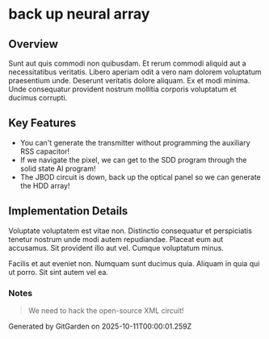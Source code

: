 # back up neural array

## Overview
Sunt aut quis commodi non quibusdam. Et rerum commodi aliquid aut a necessitatibus veritatis. Libero aperiam odit a vero nam dolorem voluptatum praesentium unde. Deserunt veritatis dolore aliquam. Ex et modi minima. Unde consequatur provident nostrum mollitia corporis voluptatum et ducimus corrupti.

## Key Features
- You can't generate the transmitter without programming the auxiliary RSS capacitor!
- If we navigate the pixel, we can get to the SDD program through the solid state AI program!
- The JBOD circuit is down, back up the optical panel so we can generate the HDD array!

## Implementation Details
Voluptate voluptatem est vitae non. Distinctio consequatur et perspiciatis tenetur nostrum unde modi autem repudiandae. Placeat eum aut accusamus. Sit provident illo aut vel. Cumque voluptatum minus.
 Facilis et aut eveniet non. Numquam sunt ducimus quia. Aliquam in quia qui ut porro. Sit sint autem vel ea.

### Notes
> We need to hack the open-source XML circuit!

Generated by GitGarden on 2025-10-11T00:00:01.259Z